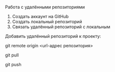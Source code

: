 Работа с удалёнными репозиториями

1. Создать аккаунт на GitHub
2. Создать локальный репозиторий
3. Связать удалённый репозиторий с локальным

Добавить удалённый репозиторий к проекту:

git remote origin <url-адрес репозитория>

git pull

git push